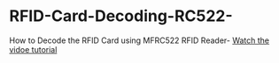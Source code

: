 # RFID-Card-Decoding-RC522-


How to Decode the RFID Card using MFRC522 RFID Reader- [Watch the vidoe tutorial](https://youtu.be/I43ORPkF2BE)
